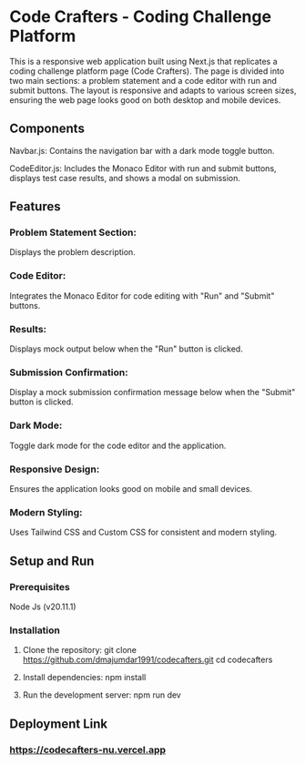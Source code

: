 # Code Crafters - Coding Challenge Platform

This is a responsive web application built using Next.js that replicates a coding challenge platform page (Code Crafters). The page is divided into two main sections: a problem statement and a code editor with run and submit buttons. The layout is responsive and adapts to various screen sizes, ensuring the web page looks good on both desktop and mobile devices.

## Components

Navbar.js: Contains the navigation bar with a dark mode toggle button.

CodeEditor.js: Includes the Monaco Editor with run and submit buttons, displays test case results, and shows a modal on submission.

## Features

### Problem Statement Section:

Displays the problem description.

### Code Editor:

Integrates the Monaco Editor for code editing with "Run" and "Submit" buttons.

### Results:

Displays mock output below when the "Run" button is clicked.

### Submission Confirmation:

Display a mock submission confirmation message below when the "Submit" button is clicked.

### Dark Mode:

Toggle dark mode for the code editor and the application.

### Responsive Design:

Ensures the application looks good on mobile and small devices.

### Modern Styling:

Uses Tailwind CSS and Custom CSS for consistent and modern styling.

## Setup and Run

### Prerequisites

Node Js (v20.11.1)

### Installation

1. Clone the repository:
   git clone https://github.com/dmajumdar1991/codecafters.git
   cd codecafters

2. Install dependencies:
   npm install

3. Run the development server:
   npm run dev

## Deployment Link

### https://codecafters-nu.vercel.app
